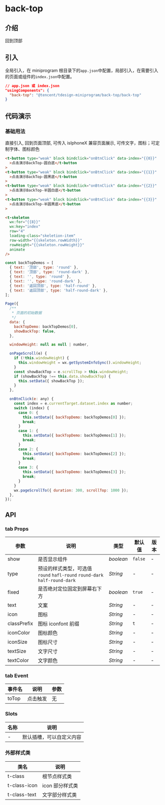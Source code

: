 # back-top

## 介绍

回到顶部

## 引入

全局引入，在 miniprogram 根目录下的`app.json`中配置，局部引入，在需要引入的页面或组件的`index.json`中配置。

```json
// app.json 或 index.json
"usingComponents": {
  "back-top": "@tencent/tdesign-miniprogram/back-top/back-top"
}
```

## 代码演示

### 基础用法

直接引入, 回到页面顶部, 可传入 isIphoneX 兼容页面展示, 可传文字，图标；可定制字体、图标颜色

```html
<t-button type="weak" block bindclick="onBtnClick" data-index="{{0}}"
  >点击演示BackTop-圆白底</t-button
>
<t-button type="weak" block bindclick="onBtnClick" data-index="{{1}}"
  >点击演示BackTop-圆黑底</t-button
>
<t-button type="weak" block bindclick="onBtnClick" data-index="{{2}}"
  >点击演示BackTop-半圆白底</t-button
>
<t-button type="weak" block bindclick="onBtnClick" data-index="{{3}}"
  >点击演示BackTop-半圆黑底</t-button
>

<t-skeleton
  wx:for="{{8}}"
  wx:key="index"
  row="4"
  loading-class="skeletion-item"
  row-width="{{skeleton.rowWidth}}"
  rowHeight="{{skeleton.rowHeight}}"
  animate
/>
```

```javascript
const backTopDemos = [
  { text: '顶部', type: 'round' },
  { text: '顶部', type: 'round-dark' },
  { text: '', type: 'round' },
  { text: '', type: 'round-dark' },
  { text: '返回顶部', type: 'half-round' },
  { text: '返回顶部', type: 'half-round-dark' },
];

Page({
  /**
   * 页面的初始数据
   */
  data: {
    backTopDemo: backTopDemos[0],
    showBackTop: false,
  },

  windowHeight: null as null | number,

  onPageScroll(e) {
    if (!this.windowHeight) {
      this.windowHeight = wx.getSystemInfoSync().windowHeight;
    }
    const showBackTop = e.scrollTop > this.windowHeight;
    if (showBackTop !== this.data.showBackTop) {
      this.setData({ showBackTop });
    }
  },

  onBtnClick(e: any) {
    const index = e.currentTarget.dataset.index as number;
    switch (index) {
      case 0: {
        this.setData({ backTopDemo: backTopDemos[0] });
        break;
      }
      case 1: {
        this.setData({ backTopDemo: backTopDemos[1] });
        break;
      }
      case 2: {
        this.setData({ backTopDemo: backTopDemos[2] });
        break;
      }
      case 3: {
        this.setData({ backTopDemo: backTopDemos[3] });
        break;
      }
    }
    wx.pageScrollTo({ duration: 300, scrollTop: 1000 });
  },
});
```

## API

### tab Props

| 参数        | 说明                                                                       | 类型      | 默认值  | 版本 |
| ----------- | -------------------------------------------------------------------------- | --------- | ------- | ---- |
| show        | 是否显示组件                                                               | _boolean_ | `false` | -    |
| type        | 预设的样式类型，可选值 `round` `hafl-round` `round-dark` `half-round-dark` | _String_  | -       | -    |
| fixed       | 是否绝对定位固定到屏幕右下方                                               | _boolean_ | `true`  | -    |
| text        | 文案                                                                       | _String_  | -       | -    |
| icon        | 图标                                                                       | _String_  | -       | -    |
| classPrefix | 图标 iconfont 前缀                                                         | _String_  | `t`     | -    |
| iconColor   | 图标颜色                                                                   | _String_  | -       | -    |
| iconSize    | 图标尺寸                                                                   | _String_  | -       | -    |
| textSize    | 文字尺寸                                                                   | _String_  | -       | -    |
| textColor   | 文字颜色                                                                   | _String_  | -       | -    |

### tab Event

| 事件名 | 说明     | 参数 |
| ------ | -------- | ---- |
| toTop  | 点击触发 | 无   |

### Slots

| 名称 | 说明                     |
| ---- | ------------------------ |
| -    | 默认插槽，可以自定义内容 |

### 外部样式类

| 类名         | 说明            |
| ------------ | --------------- |
| t-class      | 根节点样式类    |
| t-class-icon | icon 部分样式类 |
| t-class-text | 文字部分样式类  |
